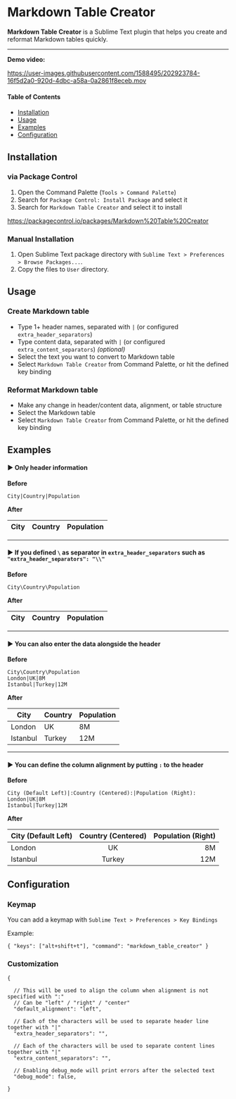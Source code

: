 # Markdown Table Creator

**Markdown Table Creator** is a Sublime Text plugin that helps you create and reformat Markdown tables quickly.

---

**Demo video:**

https://user-images.githubusercontent.com/1588495/202923784-16f5d2a0-920d-4dbc-a58a-0a2861f8eceb.mov



#### Table of Contents
- [Installation](#installation)
- [Usage](#usage)
- [Examples](#examples)
- [Configuration](#configuration)

<a id="installation" name="installation"></a>
## Installation

### via Package Control

1. Open the Command Palette (`Tools > Command Palette`)
2. Search for `Package Control: Install Package` and select it
3. Search for `Markdown Table Creator` and select it to install

https://packagecontrol.io/packages/Markdown%20Table%20Creator

### Manual Installation

1. Open Sublime Text package directory with `Sublime Text > Preferences > Browse Packages...`.
2. Copy the files to `User` directory.


<a id="usage" name="usage"></a>
## Usage

### Create Markdown table

- Type 1+ header names, separated with `|` (or configured `extra_header_separators`)
- Type content data, separated with `|` (or configured `extra_content_separators`) _(optional)_
- Select the text you want to convert to Markdown table
- Select `Markdown Table Creator` from Command Palette, or hit the defined key binding


### Reformat Markdown table

- Make any change in header/content data, alignment, or table structure 
- Select the Markdown table
- Select `Markdown Table Creator` from Command Palette, or hit the defined key binding

<a id="examples" name="examples"></a>
## Examples

#### ▶ Only header information

**Before**

`City|Country|Population`

**After**

| City | Country | Population |
| ---- | ------- | ---------- |

---

#### ▶ If you defined `\` as separator in `extra_header_separators` such as `"extra_header_separators": "\\"`

**Before**

`City\Country\Population`

**After**

| City | Country | Population |
| ---- | ------- | ---------- |

---

#### ▶ You can also enter the data alongside the header

**Before**

```
City\Country\Population
London|UK|8M
Istanbul|Turkey|12M
```

**After**

| City     | Country | Population |
| -------- | ------- | ---------- |
| London   | UK      | 8M         |
| Istanbul | Turkey  | 12M        |

---

#### ▶ You can define the column alignment by putting `:` to the header

**Before**

```
City (Default Left)|:Country (Centered):|Population (Right):
London|UK|8M
Istanbul|Turkey|12M
```

**After**

| City (Default Left) |  Country (Centered)  |  Population (Right) |
| ------------------- | :------------------: | ------------------: |
| London              |          UK          |                  8M |
| Istanbul            |        Turkey        |                 12M |



<a id="configuration" name="configuration"></a>
## Configuration

### Keymap

You can add a keymap with
`Sublime Text > Preferences > Key Bindings`

Example:

```
{ "keys": ["alt+shift+t"], "command": "markdown_table_creator" }
```

### Customization

```
{

  // This will be used to align the column when alignment is not specified with ":"
  // Can be "left" / "right" / "center"
  "default_alignment": "left",

  // Each of the characters will be used to separate header line together with "|"
  "extra_header_separators": "",

  // Each of the characters will be used to separate content lines together with "|"
  "extra_content_separators": "",

  // Enabling debug_mode will print errors after the selected text  
  "debug_mode": false,

}
```
